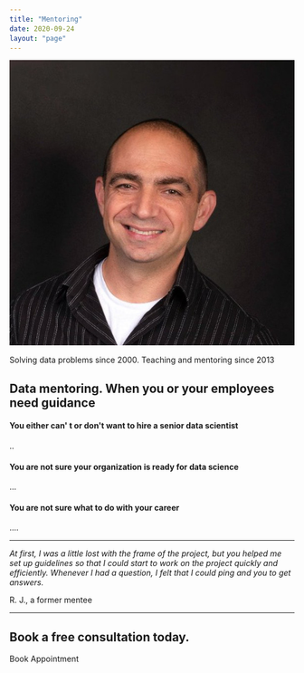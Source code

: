 ```yaml
---
title: "Mentoring"
date: 2020-09-24
layout: "page"
---
```


![](/assets/img/2020/02/boris_gorelik_black_face.jpeg?w=576)

Solving data problems since 2000. Teaching and mentoring since 2013

## Data mentoring. When you or your employees need guidance

#### You either can' t or don't want to hire a senior data scientist

..

#### You are not sure your organization is ready for data science

...

#### You are not sure what to do with your career

....

* * *

_At first, I was a little lost with the frame of the project, but you helped me set up guidelines so that I could start to work on the project quickly and efficiently. Whenever I had a question, I felt that I could ping and you to get answers._

R. J., a former mentee

* * *

## Book a free consultation today.

Book Appointment
